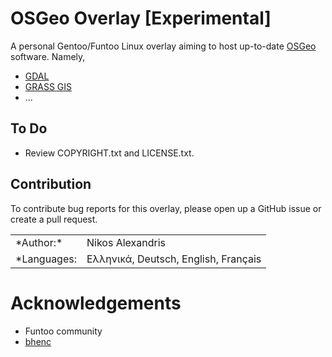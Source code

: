 # OSGeo Overlay [Experimental]

A personal Gentoo/Funtoo Linux overlay aiming to host up-to-date
[OSGeo](http://www.osgeo.org/) software. Namely,

* [GDAL](http://www.gdal.org/)
* [GRASS GIS](https://grass.osgeo.org/)
* ...

## To Do

-  Review COPYRIGHT.txt and LICENSE.txt.

## Contribution

To contribute bug reports for this overlay, please open up a GitHub issue or
create a pull request.

<table>
    <tr>
        <td>*Author:*</td>
        <td>Nikos Alexandris</td>
    </tr>
    <tr>
        <td>*Languages:</td>
        <td>Ελληνικά, Deutsch, English, Français
        </td>
    </tr>
<table>


# Acknowledgements

* Funtoo community
* [bhenc](http://www.funtoo.org/User:Brhenc)
